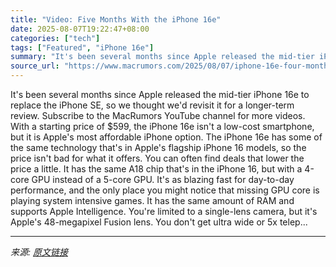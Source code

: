 ```yaml
---
title: "Video: Five Months With the iPhone 16e"
date: 2025-08-07T19:22:47+08:00
categories: ["tech"]
tags: ["Featured", "iPhone 16e"]
summary: "It's been several months since Apple released the mid-tier iPhone 16e to replace the iPhone SE, so we thought we'd revisit it for a longer-term review. Subscribe to the MacRumors YouTube channel for m"
source_url: "https://www.macrumors.com/2025/08/07/iphone-16e-four-month-review/"
---
```


It's been several months since Apple released the mid-tier iPhone 16e to replace the iPhone SE, so we thought we'd revisit it for a longer-term review. Subscribe to the MacRumors YouTube channel for more videos. With a starting price of &#36;599, the &zwnj;iPhone 16e&zwnj; isn't a low-cost smartphone, but it is Apple's most affordable &zwnj;iPhone&zwnj; option. The &zwnj;iPhone 16e&zwnj; has some of the same technology that's in Apple's flagship iPhone 16 models, so the price isn't bad for what it offers. You can often find deals that lower the price a little. It has the same A18 chip that's in the &zwnj;iPhone 16&zwnj;, but with a 4-core GPU instead of a 5-core GPU. It's as blazing fast for day-to-day performance, and the only place you might notice that missing GPU core is playing system intensive games. It has the same amount of RAM and supports Apple Intelligence. You're limited to a single-lens camera, but it's Apple's 48-megapixel Fusion lens. You don't get ultra wide or 5x telep...

---

*来源: [原文链接](https://www.macrumors.com/2025/08/07/iphone-16e-four-month-review/)*
